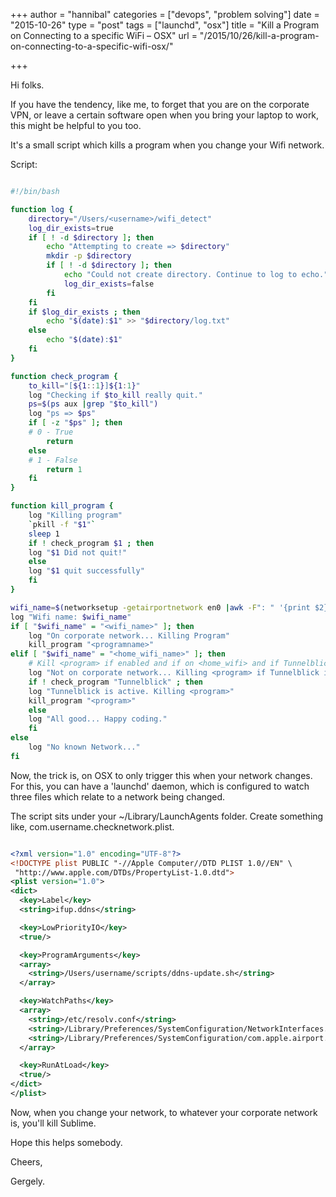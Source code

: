 +++
author = "hannibal"
categories = ["devops", "problem solving"]
date = "2015-10-26"
type = "post"
tags = ["launchd", "osx"]
title = "Kill a Program on Connecting to a specific WiFi – OSX"
url = "/2015/10/26/kill-a-program-on-connecting-to-a-specific-wifi-osx/"

+++

Hi folks.

If you have the tendency, like me, to forget that you are on the corporate VPN, or leave a certain software open when you bring your laptop to work, this might be helpful to you too.

It's a small script which kills a program when you change your Wifi network.

Script:

~~~bash

#!/bin/bash

function log {
    directory="/Users/<username>/wifi_detect"
    log_dir_exists=true
    if [ ! -d $directory ]; then
        echo "Attempting to create => $directory"
        mkdir -p $directory
        if [ ! -d $directory ]; then
            echo "Could not create directory. Continue to log to echo."
            log_dir_exists=false
        fi
    fi
    if $log_dir_exists ; then
        echo "$(date):$1" >> "$directory/log.txt"
    else
        echo "$(date):$1"
    fi
}

function check_program {
    to_kill="[${1::1}]${1:1}"
    log "Checking if $to_kill really quit."
    ps=$(ps aux |grep "$to_kill")
    log "ps => $ps"
    if [ -z "$ps" ]; then
	# 0 - True
        return
    else
	# 1 - False
        return 1
    fi
}

function kill_program {
    log "Killing program"
    `pkill -f "$1"`
    sleep 1
    if ! check_program $1 ; then
	log "$1 Did not quit!"
    else
	log "$1 quit successfully"
    fi
}

wifi_name=$(networksetup -getairportnetwork en0 |awk -F": " '{print $2}')
log "Wifi name: $wifi_name"
if [ "$wifi_name" = "<wifi_name>" ]; then
    log "On corporate network... Killing Program"
    kill_program "<programname>"
elif [ "$wifi_name" = "<home_wifi_name>" ]; then
    # Kill <program> if enabled and if on <home_wifi> and if Tunnelblick is running.
    log "Not on corporate network... Killing <program> if Tunnelblick is active."
    if ! check_program "Tunnelblick" ; then
	log "Tunnelblick is active. Killing <program>"
	kill_program "<program>"
    else
	log "All good... Happy coding."
    fi
else
    log "No known Network..."
fi
~~~

Now, the trick is, on OSX to only trigger this when your network changes. For this, you can have a 'launchd' daemon, which is configured to watch three files which relate to a network being changed.

The script sits under your ~/Library/LaunchAgents folder. Create something like, com.username.checknetwork.plist.

~~~xml

<?xml version="1.0" encoding="UTF-8"?>
<!DOCTYPE plist PUBLIC "-//Apple Computer//DTD PLIST 1.0//EN" \
 "http://www.apple.com/DTDs/PropertyList-1.0.dtd">
<plist version="1.0">
<dict>
  <key>Label</key>
  <string>ifup.ddns</string>

  <key>LowPriorityIO</key>
  <true/>

  <key>ProgramArguments</key>
  <array>
    <string>/Users/username/scripts/ddns-update.sh</string>
  </array>

  <key>WatchPaths</key>
  <array>
    <string>/etc/resolv.conf</string>
    <string>/Library/Preferences/SystemConfiguration/NetworkInterfaces.plist</string>
    <string>/Library/Preferences/SystemConfiguration/com.apple.airport.preferences.plist</string>
  </array>

  <key>RunAtLoad</key>
  <true/>
</dict>
</plist>
~~~

Now, when you change your network, to whatever your corporate network is, you'll kill Sublime.

Hope this helps somebody.

Cheers,

Gergely.